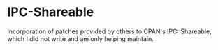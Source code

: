 IPC-Shareable
=============

Incorporation of patches provided by others to CPAN's IPC::Shareable, which I did not write and am only helping maintain.